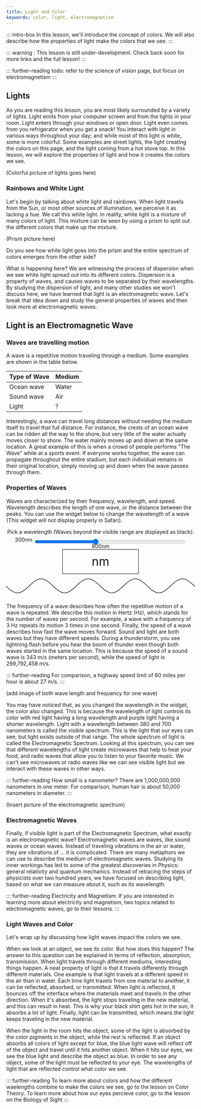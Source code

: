```yaml
---
title: Light and Color
keywords: color, light, electromagnetism
---
```


::: intro-box
In this lesson, we'll introduce the concept of colors. We will also describe how the properties of light make the colors that we see.
:::

::: warning :
This lesson is still under-development. Check back soon for more links and the full lesson!
:::

::: further-reading
todo: refer to the science of vision page, but focus on electromagnetism
:::


## Lights
As you are reading this lesson, you are most likely surrounded by a variety of lights. Light emits from your computer screen and from the lights in your room. Light enters through your windows or open door. Light even comes from you refrigerator when you get a snack! You interact with light in various ways throughout your day; and while most of this light is white, some is more colorful. Some examples are street lights, the light creating the colors on this page, and the light coming from a hot stove top. In this lesson, we will explore the properties of light and how it creates the colors we see.

<!--TODO: Needs an pretty image of light(s).-->
(Colorful picture of lights goes here)

### Rainbows and White Light
Let's begin by talking about white light and rainbows. When light travels from the Sun, or most other sources of illumination, we perceive it as lacking a hue. We call this white light. In reality, white light is a mixture of many colors of light. This mixture can be seen by using a prism to split out the different colors that make up the mixture.

<!--TODO: Needs a picture of a prism with colored lights.-->
(Prism picture here)

Do you see how white light goes into the prism and the entire spectrum of colors emerges from the other side?

What is happening here? We are witnessing the process of dispersion when we see white light spread out into its different colors. Dispersion is a property of waves, and causes waves to be separated by their wavelengths. By studying the dispersion of light, and many other studies we won't discuss here, we have learned that light is an electromagnetic wave. Let's break that idea down and study the general properties of waves and then look more at electromagnetic waves.


## Light is an Electromagnetic Wave

### Waves are travelling motion

A wave is a repetitive motion traveling through a medium. Some examples are shown in the table below.

|**Type of Wave**  |**Medium**
|---		|---		
|Ocean wave     |Water	 
|Sound wave   	|Air  	
|Light   	|?

Interestingly, a wave can travel long distances without needing the medium itself to travel that full distance. For instance, the crests of an ocean wave can be ridden all the way to the shore, but very little of the water actually moves closer to shore. The water mainly moves up and down at the same location. A great example of this is when a crowd of people performs "The Wave" while at a sports event. If everyone works together, the wave can propagate throughout the entire stadium, but each individual remains in their original location, simply moving up and down when the wave passes through them. 

<!--TODO: Picture of various types of waves and maybe of people doing the wave? -->

### Properties of Waves 	  
Waves are characterized by their frequency, wavelength, and speed. 
Wavelength describes the length of one wave, or the distance between the peaks. 
You can use the widget below to change the wavelength of a wave
(This widget will not display properly in Safari).

<style>
#wavewidget {
  text-align: center;
}
#wavewidget .vis {
  width: 40%;
  font-size: 2rem;
  height: 4rem;
  line-height: 4rem;
  border: solid 1px;
  border-color: black;
  display: block;
  margin: auto;
  text-shadow:
    -1px -1px 0 white,
    1px -1px 0  white,
    -1px 1px 0  white,
    1px 1px 0   white;
}
</style>
<div id="wavewidget">
<div>Pick a wavelength (Waves beyond the visible range are displayed as black):</div>
<div>300nm <input style="width:80%;top:0.5rem;position:relative;" type="range" min="300" max="800" value="500" id="waveSlider"> 800nm</div>
<div><span class="vis"><span id="waveView"></span>nm</span></div>
<svg id="tagsvgwave" width="800" height="100" viewBox="0 0 800 100"> <defs> <path id="svgwave" fill=none stroke=black stroke-width="2" d="M0 50 C 40 90, 60 90, 100 50 C 140 10, 160 10, 200 50 C 240 90, 260 90, 300 50 C 340 10, 360 10, 400 50 C 440 90, 460 90, 500 50 C 540 10, 560 10, 600 50 C 640 90, 660 90, 700 50 C 740 10, 760 10, 800 50 C 840 90, 860 90, 900 50 C 940 10, 960 10, 1000 50 C 1040 90, 1060 90, 1100 50 C 1140 10, 1160 10, 1200 50 C 1240 90, 1260 90, 1300 50 C 1340 10, 1360 10, 1400 50 C 1440 90, 1460 90, 1500 50 C 1540 10, 1560 10, 1600 50 C 1640 90, 1660 90, 1700 50 C 1740 10, 1760 10, 1800 50 C 1840 90, 1860 90, 1900 50 C 1940 10, 1960 10, 2000 50 C 2040 90, 2060 90, 2100 50 C 2140 10, 2160 10, 2200 50 C 2240 90, 2260 90, 2300 50 C 2340 10, 2360 10, 2400 50 C 2440 90, 2460 90, 2500 50 C 2540 10, 2560 10, 2600 50 C 2640 90, 2660 90, 2700 50 C 2740 10, 2760 10, 2800 50 C 2840 90, 2860 90, 2900 50 C 2940 10, 2960 10, 3000 50 C 3040 90, 3060 90, 3100 50 C 3140 10, 3160 10, 3200 50 C 3240 90, 3260 90, 3300 50 C 3340 10, 3360 10, 3400 50 C 3440 90, 3460 90, 3500 50 C 3540 10, 3560 10, 3600 50 C 3640 90, 3660 90, 3700 50 C 3740 10, 3760 10, 3800 50 C 3840 90, 3860 90, 3900 50 C 3940 10, 3960 10, 4000 50 C 4040 90, 4060 90, 4100 50 C 4140 10, 4160 10, 4200 50 C 4240 90, 4260 90, 4300 50 C 4340 10, 4360 10, 4400 50 C 4440 90, 4460 90, 4500 50 C 4540 10, 4560 10, 4600 50 C 4640 90, 4660 90, 4700 50 C 4740 10, 4760 10, 4800 50 C 4840 90, 4860 90, 4900 50 C 4940 10, 4960 10, 5000 50 C 5040 90, 5060 90, 5100 50" /> </defs> <use xlink:href="#svgwave" x="0" y="0"> <animate attributeName="x" from="0" to="-200" dur="3s" repeatCount="indefinite"/> </use> </svg>
<script>
var waveSlider = document.getElementById('waveSlider');
var waveView = document.getElementById('waveView');
var waveSVG = document.querySelector("#svgwave");
var waveSVGtag = document.querySelector("#tagsvgwave");
var waveAnim = document.querySelector("#wavewidget animate");
var waveVis = document.querySelector("#wavewidget .vis");
// From Spectra Lab Report
function waveLengthToRGB(Wavelength){
    var Gamma = 0.80;
    var IntensityMax = 255;
    var factor;
    var Red,Green,Blue;
    if((Wavelength >= 380) && (Wavelength<440)){
        Red = -(Wavelength - 440) / (440 - 380);
        Green = 0.0;
        Blue = 1.0;
    }else if((Wavelength >= 440) && (Wavelength<490)){
        Red = 0.0;
        Green = (Wavelength - 440) / (490 - 440);
        Blue = 1.0;
    }else if((Wavelength >= 490) && (Wavelength<510)){
        Red = 0.0;
        Green = 1.0;
        Blue = -(Wavelength - 510) / (510 - 490);
    }else if((Wavelength >= 510) && (Wavelength<580)){
        Red = (Wavelength - 510) / (580 - 510);
        Green = 1.0;
        Blue = 0.0;
    }else if((Wavelength >= 580) && (Wavelength<645)){
        Red = 1.0;
        Green = -(Wavelength - 645) / (645 - 580);
        Blue = 0.0;
    }else if((Wavelength >= 645) && (Wavelength<781)){
        Red = 1.0;
        Green = 0.0;
        Blue = 0.0;
    }else{
        Red = 0.0;
        Green = 0.0;
        Blue = 0.0;
    };
    // Let the intensity fall off near the vision limits
    if((Wavelength >= 380) && (Wavelength<420)){
        factor = 0.3 + 0.7*(Wavelength - 380) / (420 - 380);
    }else if((Wavelength >= 420) && (Wavelength<701)){
        factor = 1.0;
    }else if((Wavelength >= 701) && (Wavelength<781)){
        factor = 0.3 + 0.7*(780 - Wavelength) / (780 - 700);
    }else{
        factor = 0.0;
    };
    // Don't want 0^x = 1 for x <> 0
    var r = Red==0.0 ? 0 : Math.round(IntensityMax * Math.pow(Red * factor, Gamma));
    var g = Green==0.0 ? 0 : Math.round(IntensityMax * Math.pow(Green * factor, Gamma));
    var b = Blue==0.0 ? 0 : Math.round(IntensityMax * Math.pow(Blue * factor, Gamma));
    return [r,g,b];
}
function waveUpdate() {
  var t = waveSlider.value;
  waveView.innerHTML = t;
  var s = t/800;
  waveSVG.style.transform = `scale(${s},1)`;
  // XXX an attempt to make it work in Safari, otherwise not needed
  waveSVGtag.style.display='inline-block';
  console.log(waveSVGtag.offsetHeight); // no need to store this anywhere, the reference is enough
  waveSVGtag.style.display=''; 
  // XXX end workaround
  waveAnim.setAttribute("to", `${-200*s}`);
  waveAnim.setAttribute("dur",`${3*s}s`);
  var rgb = waveLengthToRGB(t);
  waveVis.style["background-color"]=`rgb(${rgb[0]},${rgb[1]},${rgb[2]})`;
}
waveSlider.oninput = waveUpdate;
var totalsamples = 400;
waveUpdate();
</script>

</div>

The frequency of a wave describes how often the repetitive motion of a wave is repeated. 
We describe this motion in Hertz (Hz), which stands for the number of waves per second. 
For example, a wave with a frequency of 3 Hz 
repeats its motion 3 times in one second.
Finally, the speed of a wave describes how fast the wave moves forward.
Sound and light are both waves but they have different speeds. During a thunderstorm,
you see lightning flash before you hear the boom of thunder even though both
waves started in the same location.
This is because the speed of a sound wave is 343 m/s (meters per second),
while the speed of light is 299,792,458 m/s. 


::: further-reading
For comparison, a highway speed limit of 60 miles per hour is about 27 m/s.
::: 

<!--TODO: Image of a sin wave with wave length and frequency labeled.-->
(add image of both wave length and frequency for one wave)

You may have noticed that, as you changed the wavelength in the widget, the color also changed. This is because the wavelength of light controls its color with red light having a long wavelength and purple light having a shorter wavelength. Light with a wavelength between 380 and 700 nanometers  is called the visible spectrum. This is the light that our eyes can see; but light exists outside of that range. The whole spectrum of light is called the Electromagnetic Spectrum.
Looking at this spectrum, you can see that different wavelengths of light create microwaves that help to heat your food, and radio waves that allow you to listen to your favorite music. We can't see microwaves or radio waves like we can see visible light
but we interact with these waves in other ways. 

::: further-reading
How small is a nanometer? There are 1,000,000,000 nanometers in one meter. For comparison,  human hair is about 50,000 nanometers in diameter.
::: 

<!--TODO: Picture of the electromagnetic spectrum.-->
(Insert picture of the electromagnetic spectrum)

### Electromagnetic Waves
Finally, if visible light is part of the Electromagnetic Spectrum, what exactly is an electromagnetic wave? 
Electromagnetic waves are waves, like sound waves or ocean waves. 
Instead of traveling vibrations in the air or water, they are vibrations of … it is complicated.
There are many metaphors we can use to describe the medium of electromagnetic waves.
Studying its inner workings has led to some of the greatest discoveries in Physics: general relativity and quantum mechanics.
Instead of retracing the steps of physicists over two hundred years,
we have focused on describing light, based on what we can measure about it, such as its wavelength. 


::: further-reading
 Electricity and Magnetism: If you are interested in learning more about electricity and magnetism, two topics related to electromagnetic waves, go to their lessons.
:::

### Light Waves and Color

Let's wrap up by discussing how light waves impact the colors we see. 

When we look at an object, we see its color. 
But how does this happen? 
The answer to this question can be explained in terms of reflection, absorption, transmission. 
When light travels through different mediums, interesting things happen. 
A neat property of light is that it travels differently through different materials. 
One example is that light travels at a different speed in the air than in water. 
Each time light travels from one material to another, it can be reflected, absorbed, or transmitted. 
When light is reflected, it bounces off the interface where the materials meet and travels in the other direction. 
When it's absorbed, the light stops traveling in the new material, and this can result in heat. 
This is why your black shirt gets hot in the sun; it absorbs a lot of light. 
Finally, light can be transmitted, which means the light keeps traveling in the new material. 

When the light in the room hits the object, some of the light is absorbed by the color pigments in the object, 
while the rest is reflected. 
If an object absorbs all colors of light except for blue, 
the blue light wave will reflect off of the object and travel until it hits another object. 
When it hits our eyes, we see the blue light and describe the object as blue. 
In order to see any object, some of the light must be reflected to your eye. 
The wavelengths of light that are reflected control what color we see.


<!--TODO: Picture of reflection and absorption.-->

::: further-reading 
To learn more about colors and how the different waelengths combine to make the colors we see, go to the lesson on Color Theory.
To learn more about how our eyes percieve color, go to the lesson on the Biology of Sight
::: 
